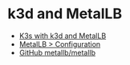 # k3d and MetalLB

- [K3s with k3d and MetalLB](https://blog.kubernauts.io/k3s-with-k3d-and-metallb-on-mac-923a3255c36e)
- [MetalLB > Configuration](https://metallb.universe.tf/configuration/)
- [GitHub metallb/metallb](https://github.com/metallb/metallb)
